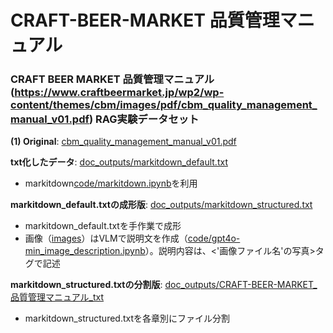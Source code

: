 # CRAFT-BEER-MARKET 品質管理マニュアル

### CRAFT BEER MARKET 品質管理マニュアル(https://www.craftbeermarket.jp/wp2/wp-content/themes/cbm/images/pdf/cbm_quality_management_manual_v01.pdf) RAG実験データセット

**(1) Original**: [cbm_quality_management_manual_v01.pdf](cbm_quality_management_manual_v01.pdf)  

**txt化したデータ**: [doc_outputs/markitdown_default.txt](doc_outputs/markitdown_default.txt)
- markitdown[code/markitdown.ipynb](code/markitdown.ipynb)を利用

**markitdown_default.txtの成形版**: [doc_outputs/markitdown_structured.txt](doc_outputs/markitdown_structured.txt)
- markitdown_default.txtを手作業で成形
- 画像（[images](images)）はVLMで説明文を作成（[code/gpt4o-min_image_description.ipynb](code/gpt4o-min_image_description.ipynb)）。説明内容は、<'画像ファイル名'の写真>タグで記述


**markitdown_structured.txtの分割版**: [doc_outputs/CRAFT-BEER-MARKET_品質管理マニュアル_txt](doc_outputs/CRAFT-BEER-MARKET_品質管理マニュアル_txt)
- markitdown_structured.txtを各章別にファイル分割


